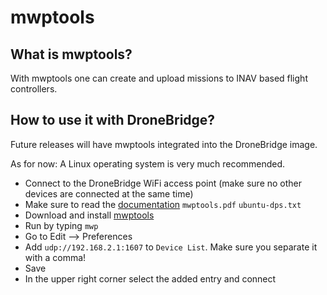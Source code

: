 # mwptools

## What is mwptools?

With mwptools one can create and upload missions to INAV based flight controllers.

## How to use it with DroneBridge?

Future releases will have mwptools integrated into the DroneBridge image.

As for now: A Linux operating system is very much recommended.

* Connect to the DroneBridge WiFi access point \(make sure no other devices are connected at the same time\)
* Make sure to read the [documentation](https://github.com/stronnag/mwptools/tree/master/docs) `mwptools.pdf` `ubuntu-dps.txt`
* Download and install [mwptools](https://github.com/stronnag/mwptools)
* Run by typing `mwp`
* Go to Edit --&gt; Preferences
* Add `udp://192.168.2.1:1607` to `Device List`. Make sure you separate it with a comma!
* Save
* In the upper right corner select the added entry and connect

